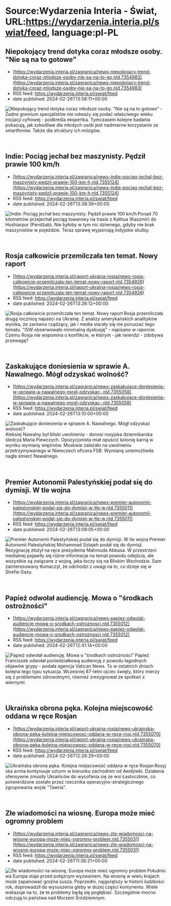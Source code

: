 # Source:Wydarzenia Interia - Świat, URL:https://wydarzenia.interia.pl/swiat/feed, language:pl-PL

## Niepokojący trend dotyka coraz młodsze osoby. "Nie są na to gotowe"
 - [https://wydarzenia.interia.pl/zagranica/news-niepokojacy-trend-dotyka-coraz-mlodsze-osoby-nie-sa-na-to-go,nId,7354983](https://wydarzenia.interia.pl/zagranica/news-niepokojacy-trend-dotyka-coraz-mlodsze-osoby-nie-sa-na-to-go,nId,7354983)
 - RSS feed: https://wydarzenia.interia.pl/swiat/feed
 - date published: 2024-02-26T13:58:11+00:00

<p><a href="https://wydarzenia.interia.pl/zagranica/news-niepokojacy-trend-dotyka-coraz-mlodsze-osoby-nie-sa-na-to-go,nId,7354983"><img align="left" alt="Niepokojący trend dotyka coraz młodsze osoby. &quot;Nie są na to gotowe&quot;" src="https://i.iplsc.com/niepokojacy-trend-dotyka-coraz-mlodsze-osoby-nie-sa-na-to-go/000INZR3LHOXOLWT-C321.jpg" /></a>- Żadne gremium specjalistów nie odważy się podać właściwego wieku inicjacji cyfrowej - podkreśla ekspertka. Tymczasem kolejne badania pokazują, jak szkodliwe dla młodych osób jest nadmierne korzystanie ze smartfonów. Także dla struktury ich mózgów.</p><br clear="all" />

## Indie: Pociąg jechał bez maszynisty. Pędził prawie 100 km/h
 - [https://wydarzenia.interia.pl/zagranica/news-indie-pociag-jechal-bez-maszynisty-pedzil-prawie-100-km-h,nId,7355124](https://wydarzenia.interia.pl/zagranica/news-indie-pociag-jechal-bez-maszynisty-pedzil-prawie-100-km-h,nId,7355124)
 - RSS feed: https://wydarzenia.interia.pl/swiat/feed
 - date published: 2024-02-26T13:38:39+00:00

<p><a href="https://wydarzenia.interia.pl/zagranica/news-indie-pociag-jechal-bez-maszynisty-pedzil-prawie-100-km-h,nId,7355124"><img align="left" alt="Indie: Pociąg jechał bez maszynisty. Pędził prawie 100 km/h" src="https://i.iplsc.com/indie-pociag-jechal-bez-maszynisty-pedzil-prawie-100-km-h/000IO1LS2U531VC4-C321.jpg" /></a>Ponad 70 kilometrów przejechał pociąg towarowy na trasie z Kathua (Kaszmir) do Hoshiarpur (Pendżab). Nie byłoby w tym nic dziwnego, gdyby nie brak maszynistów w pojeździe. Teraz sprawę wyjaśniają indyjskie służby.</p><br clear="all" />

## Rosja całkowicie przemilczała ten temat. Nowy raport
 - [https://wydarzenia.interia.pl/raport-ukraina-rosja/news-rosja-calkowicie-przemilczala-ten-temat-nowy-raport,nId,7354926](https://wydarzenia.interia.pl/raport-ukraina-rosja/news-rosja-calkowicie-przemilczala-ten-temat-nowy-raport,nId,7354926)
 - RSS feed: https://wydarzenia.interia.pl/swiat/feed
 - date published: 2024-02-26T13:26:12+00:00

<p><a href="https://wydarzenia.interia.pl/raport-ukraina-rosja/news-rosja-calkowicie-przemilczala-ten-temat-nowy-raport,nId,7354926"><img align="left" alt="Rosja całkowicie przemilczała ten temat. Nowy raport " src="https://i.iplsc.com/rosja-calkowicie-przemilczala-ten-temat-nowy-raport/000IO18540OHDF33-C321.jpg" /></a>Rosja przemilczała drugą rocznicę napaści na Ukrainę. Z analizy amerykańskich analityków wynika, że zarówno rządzący, jak i media starały się nie poruszać tego tematu. &quot;ISW obserwowało minimalną dyskusję&quot; - napisano w raporcie. Czemu Rosja nie wspomina o konflikcie, w którym - jak twierdzi - zdobywa przewagę?</p><br clear="all" />

## Zaskakujące doniesienia w sprawie A. Nawalnego. Mógł odzyskać wolność?
 - [https://wydarzenia.interia.pl/zagranica/news-zaskakujace-doniesienia-w-sprawie-a-nawalnego-mogl-odzyskac-,nId,7355058](https://wydarzenia.interia.pl/zagranica/news-zaskakujace-doniesienia-w-sprawie-a-nawalnego-mogl-odzyskac-,nId,7355058)
 - RSS feed: https://wydarzenia.interia.pl/swiat/feed
 - date published: 2024-02-26T13:10:00+00:00

<p><a href="https://wydarzenia.interia.pl/zagranica/news-zaskakujace-doniesienia-w-sprawie-a-nawalnego-mogl-odzyskac-,nId,7355058"><img align="left" alt="Zaskakujące doniesienia w sprawie A. Nawalnego. Mógł odzyskać wolność?" src="https://i.iplsc.com/zaskakujace-doniesienia-w-sprawie-a-nawalnego-mogl-odzyskac/000IMH0YUJ40PJLB-C321.jpg" /></a>Aleksiej Nawalny był bliski uwolnienia - donosi rosyjska dziennikarska śledcza Maria Piewczych. Opozycjonista miał opuścić kolonię karną w wyniku wymiany więźniów. Moskwie zależało na uwolnieniu przetrzymywanego w Niemczech oficera FSB. Wymianę uniemożliwiła nagła śmierć Nawalnego. </p><br clear="all" />

## Premier Autonomii Palestyńskiej podał się do dymisji. W tle wojna
 - [https://wydarzenia.interia.pl/zagranica/news-premier-autonomii-palestynskiej-podal-sie-do-dymisji-w-tle-w,nId,7355011](https://wydarzenia.interia.pl/zagranica/news-premier-autonomii-palestynskiej-podal-sie-do-dymisji-w-tle-w,nId,7355011)
 - RSS feed: https://wydarzenia.interia.pl/swiat/feed
 - date published: 2024-02-26T13:09:05+00:00

<p><a href="https://wydarzenia.interia.pl/zagranica/news-premier-autonomii-palestynskiej-podal-sie-do-dymisji-w-tle-w,nId,7355011"><img align="left" alt="Premier Autonomii Palestyńskiej podał się do dymisji. W tle wojna" src="https://i.iplsc.com/premier-autonomii-palestynskiej-podal-sie-do-dymisji-w-tle-w/000INZZB2124EQG3-C321.jpg" /></a>Premier Autonomii Palestyńskiej Mohammad Sztajeh podał się do dymisji. Rezygnację złożył na ręce prezydenta Mahmuda Abbasa. W przestrzeni medialnej pojawiły się różne informacje na temat powodu odejścia, ale wszystkie są związane z wojną, jaka toczy się na Bliskim Wschodzie. Sam zainteresowany tłumaczył, że odchodzi z uwagi na to, co dzieje się w Strefie Gazy. </p><br clear="all" />

## Papież odwołał audiencję. Mowa o "środkach ostrożności"
 - [https://wydarzenia.interia.pl/zagranica/news-papiez-odwolal-audiencje-mowa-o-srodkach-ostroznosci,nId,7355012](https://wydarzenia.interia.pl/zagranica/news-papiez-odwolal-audiencje-mowa-o-srodkach-ostroznosci,nId,7355012)
 - RSS feed: https://wydarzenia.interia.pl/swiat/feed
 - date published: 2024-02-26T12:41:14+00:00

<p><a href="https://wydarzenia.interia.pl/zagranica/news-papiez-odwolal-audiencje-mowa-o-srodkach-ostroznosci,nId,7355012"><img align="left" alt="Papież odwołał audiencję. Mowa o &quot;środkach ostrożności&quot;" src="https://i.iplsc.com/papiez-odwolal-audiencje-mowa-o-srodkach-ostroznosci/000CKH3DSB869R2Y-C321.jpg" /></a>Papież Franciszek odwołał poniedziałkową audiencję z powodu łagodnych objawów grypy - podała agencja Vatican News. To w ostatnich dniach kolejna tego typu sytuacja. Wcześniej 87-letni ojciec święty, który mierzy się z problemami zdrowotnymi, również zrezygnował ze spotkań z wiernymi.</p><br clear="all" />

## Ukraińska obrona pęka. Kolejna miejscowość oddana w ręce Rosjan
 - [https://wydarzenia.interia.pl/raport-ukraina-rosja/news-ukrainska-obrona-peka-kolejna-miejscowosc-oddana-w-rece-rosj,nId,7355070](https://wydarzenia.interia.pl/raport-ukraina-rosja/news-ukrainska-obrona-peka-kolejna-miejscowosc-oddana-w-rece-rosj,nId,7355070)
 - RSS feed: https://wydarzenia.interia.pl/swiat/feed
 - date published: 2024-02-26T12:26:29+00:00

<p><a href="https://wydarzenia.interia.pl/raport-ukraina-rosja/news-ukrainska-obrona-peka-kolejna-miejscowosc-oddana-w-rece-rosj,nId,7355070"><img align="left" alt="Ukraińska obrona pęka. Kolejna miejscowość oddana w ręce Rosjan" src="https://i.iplsc.com/ukrainska-obrona-peka-kolejna-miejscowosc-oddana-w-rece-rosj/000IO07UHP4GWBRX-C321.jpg" /></a>Rosyjska armia kontynuuje szturm w kierunku zachodnim od Awdijiwki. Działania ofensywne zmusiły Ukraińców do wycofania się ze wsi Łastoczkine, co potwierdzone zostało przez rzecznika operacyjno-strategicznego zgrupowania wojsk &quot;Tawria&quot;.</p><br clear="all" />

## Złe wiadomości na wiosnę. Europa może mieć ogromny problem
 - [https://wydarzenia.interia.pl/zagranica/news-zle-wiadomosci-na-wiosne-europa-moze-miec-ogromny-problem,nId,7355031](https://wydarzenia.interia.pl/zagranica/news-zle-wiadomosci-na-wiosne-europa-moze-miec-ogromny-problem,nId,7355031)
 - RSS feed: https://wydarzenia.interia.pl/swiat/feed
 - date published: 2024-02-26T11:36:21+00:00

<p><a href="https://wydarzenia.interia.pl/zagranica/news-zle-wiadomosci-na-wiosne-europa-moze-miec-ogromny-problem,nId,7355031"><img align="left" alt="Złe wiadomości na wiosnę. Europa może mieć ogromny problem" src="https://i.iplsc.com/zle-wiadomosci-na-wiosne-europa-moze-miec-ogromny-problem/000INZZ3OKS9VPWE-C321.jpg" /></a>Południowa Europa staje przed potężnym wyzwaniem. Na wiosnę w wielu krajach może zapanować groźna susza. Poprzedni, najgorętszy w historii ludzkości rok, doprowadził do wysuszenia gleby w dużej części kontynentu. Wiele wskazuje na to, że te problemy będą się pogłębiać. Szczególnie mocno odczują to państwa nad Morzem Śródziemnym.</p><br clear="all" />

